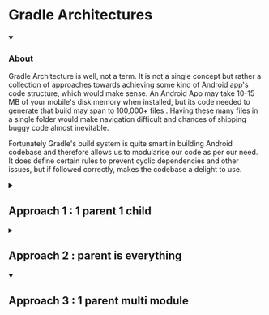 # Gradle Architectures

<details open>

<summary><h3> About </h3></summary>

Gradle Architecture is well, not a term. It is not a single concept but rather a collection of approaches towards achieving some kind of Android app's code structure, which would make sense. An Android App may take 10-15 MB of your mobile's disk memory when installed, but its code needed to generate that build may span to 100,000+ files . Having these many files in a single folder would make navigation difficult and chances of shipping buggy code almost inevitable.

Fortunately Gradle's build system is quite smart in building Android codebase and therefore allows us to modularise our code as per our need. It does define certain rules to prevent cyclic dependencies and other issues, but if followed correctly, makes the codebase a delight to use.

</details>


<details >
<summary><h2> Approach 1 : 1 parent 1 child </h2></summary>

This is one of the most common architectures in Android environment . In this the gradle has 3 configurations files : `settings.gradle`, `/build.gradle` and `app/build.gradle`.  

- gradle will start the initialisation process from `settings.gradle` and define all the modules of the project. here it will find this line `include ':app'` and identify `app` folder as a module of the project.
- then it will read root's `/build.gradle` and initialise certain root level plugins(?need more research)
- finally it will read `app/build.gradle`, apply various plugins(?) and execute the `android` configuration(?) and include the dependencies with the build

**You can check the 3 gradle files from  [p1_basic](/p1_basic/) for the usual configuration.**

notice how the format follows:
```groovy
//settings.gradle
rootProject.name = "p1_basic"
include ':app'

// (root)/build.gradle
buildscript {
    repositories {/*google();mavenCentral();gradlePluginPortal(),...*/}
    dependencies { /* classpath "com.android.tools.build:gradle:7.3.1"; classpath "org.jetbrains.kotlin:kotlin-gradle-plugin:1.7.20",... */}
}
allprojects {
    repositories {/*google();mavenCentral();gradlePluginPortal(),...*/}
}

//(root)/app/build.gradle
plugins {/*...*/}
android {/*...*/}
dependencies {/*...*/}
```

From these 3 files, we can get the following info:  

1. from `settings.gradle`, we define that project's root name will be `p1_basic` and it consist of only 1 module i.e, `app
2. for root's `build.gradle`, we dissect the various blocks:
   1. `buildscript` blocks runs the first for every gradle command. this block defines the libraries/plugins (aka `classpath`) that would be needed in one/multiple module and are therefore initialised before the initialisation process of each module. the repository block defines the online hosting servers from where the dependencies are supposed to be downloaded
   2. `allprojects` runs immediately after buildscript .here we can run code that is supposed to run before each module. currently it defines the repositories from where the various dependencies could  be extracted
3. app's build.gradle contains the initialisation code for app module. it defines various module flavours  options and configurations , followed by the dependencies

### Alternate (Modern Flavor): Ditch the `classpath`s (Also, use kotlin gradle files!)

new versions of Android Studio generated the similar 1 parent 1 child architecture app, but with slightly different content in gradle files. here, the root's build.gradle is kept clean and instead the initialisation info like the various server paths for downloading is moved to settings.gradle

**You can check the 3 gradle files from  [p1_new](/p1_new/) for the newer configuration.**

<u><i>Note 1: Gradle not only  understands groovy but kotlin too!</i></u>.  
you can simply rename your `build.gradle` file to `build.gradle.kts` , use `"` instead of `'` for strings and make some other [small modifications](https://docs.gradle.org/current/userguide/migrating_from_groovy_to_kotlin_dsl.html), and you can have a perfect android project using 0 `.gradle` files!. 
**the [p1_new](/p1_new/) project has all the gradle files in kotlin**

<u><i>Note2: Where there's kotlin, there's the Higher order functions!</i></u>.  
The groovy language also uses [groovy scopes](https://www.baeldung.com/groovy/variable-scope) to declare the various properties. in kotlin, this is similar to using a higher order function like `with(x){..}` or `x.run{...}` where all the properties and methods of `x` will be accessible inside the block like `this.abc()`, where `this` is also optional.
I find it cool because i can instead write all the code as direct api lines instead of writing the blocks which i find more understandable. **checkout the [app's gradle file](/p1_new/app/build.gradle.kts) which is written in a similar manner**

</details>

<details >
<summary><h2> Approach 2 :  parent is everything </h2></summary>

This is relatively a less used layout where we don't keep even a single module and rather have the complete configuration inside just one `build.gradle` file. The main usage of root's build.gradle is to apply some common plugins before initialising modules, but if we do not wish to use modules, we can add the dependencies directly in the root's gradle.

**checkout  [this project's build.gradle.kts file](/p2_all_in_root/build.gradle.kts) which is written in a similar manner**

</details>

<details open >
<summary><h2> Approach 3 : 1 parent multi module </h2></summary>

</details>
